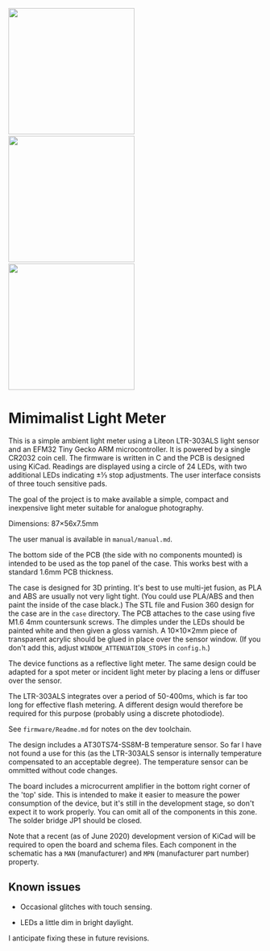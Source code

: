 <img src="https://user-images.githubusercontent.com/120347/86258444-bf85a100-bbb2-11ea-91e5-7cb454e6880c.jpg" width="250px">  <img src="https://user-images.githubusercontent.com/120347/86258443-beed0a80-bbb2-11ea-8225-8dd4185c6486.jpg" width="250px">  <img src="https://user-images.githubusercontent.com/120347/86258426-ba285680-bbb2-11ea-8737-4603d1c740bd.jpg" width="250px">



# Mimimalist Light Meter

This is a simple ambient light meter using a Liteon LTR-303ALS light sensor and
an EFM32 Tiny Gecko ARM microcontroller. It is powered by a single CR2032 coin cell.
The firmware is written in C and the PCB is designed using KiCad. Readings are
displayed using a circle of 24 LEDs, with two additional LEDs indicating ±⅓ stop
adjustments. The user interface consists of three touch sensitive pads.

The goal of the project is to make available a simple, compact and inexpensive
light meter suitable for analogue photography. 

Dimensions: 87×56x7.5mm

The user manual is available in `manual/manual.md`.

The bottom side of the PCB (the side with no components mounted) is intended to
be used as the top panel of the case. This works best with a standard 1.6mm PCB
thickness.

The case is designed for 3D printing. It's best to use multi-jet fusion, as PLA
and ABS are usually not very light tight. (You could use PLA/ABS and then paint
the inside of the case black.) The STL file and Fusion 360 design for the case
are in the `case` directory. The PCB attaches to the case using five M1.6 4mm
countersunk screws. The dimples under the LEDs should be painted white and then
given a gloss varnish. A 10×10×2mm piece of transparent acrylic should be glued
in place over the sensor window. (If you don't add this, adjust
`WINDOW_ATTENUATION_STOPS` in `config.h`.)

The device functions as a reflective light meter. The same design could be
adapted for a spot meter or incident light meter by placing a lens or diffuser
over the sensor.

The LTR-303ALS integrates over a period of 50-400ms, which is far too long for
effective flash metering. A different design would therefore be required for
this purpose (probably using a discrete photodiode).

See `firmware/Readme.md` for notes on the dev toolchain.

The design includes a AT30TS74-SS8M-B temperature sensor. So far I have not
found a use for this (as the LTR-303ALS sensor is internally temperature
compensated to an acceptable degree). The temperature sensor can be ommitted
without code changes.

The board includes a microcurrent amplifier in the bottom right corner of the
'top' side. This is intended to make it easier to measure the power consumption
of the device, but it's still in the development stage, so don't expect it to
work properly. You can omit all of the components in this zone. The solder
bridge JP1 should be closed.

Note that a recent (as of June 2020) development version of KiCad will be
required to open the board and schema files. Each component in the schematic has
a `MAN` (manufacturer) and `MPN` (manufacturer part number) property.

## Known issues

* Occasional glitches with touch sensing.

* LEDs a little dim in bright daylight.

I anticipate fixing these in future revisions.
